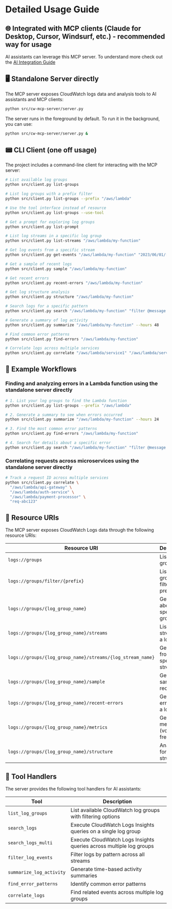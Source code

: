 # Detailed Usage Guide

## 🌐 Integrated with MCP clients (Claude for Desktop, Cursor, Windsurf, etc.) - recommended way for usage

AI assistants can leverage this MCP server. To understand more check out the [AI Integration Guide](./ai-integration.md)

## 🖥️ Standalone Server directly

The MCP server exposes CloudWatch logs data and analysis tools to AI assistants and MCP clients:

```bash
python src/cw-mcp-server/server.py
```

The server runs in the foreground by default. To run it in the background, you can use:

```bash
python src/cw-mcp-server/server.py &
```

## 📟 CLI Client (one off usage)

The project includes a command-line client for interacting with the MCP server:

```bash
# List available log groups
python src/client.py list-groups

# List log groups with a prefix filter
python src/client.py list-groups --prefix "/aws/lambda"

# Use the tool interface instead of resource
python src/client.py list-groups --use-tool

# Get a prompt for exploring log groups
python src/client.py list-prompt

# List log streams in a specific log group
python src/client.py list-streams "/aws/lambda/my-function"

# Get log events from a specific stream
python src/client.py get-events "/aws/lambda/my-function" "2023/06/01/[$LATEST]abcdef123456"

# Get a sample of recent logs
python src/client.py sample "/aws/lambda/my-function"

# Get recent errors
python src/client.py recent-errors "/aws/lambda/my-function"

# Get log structure analysis
python src/client.py structure "/aws/lambda/my-function"

# Search logs for a specific pattern
python src/client.py search "/aws/lambda/my-function" "filter @message like 'error'"

# Generate a summary of log activity
python src/client.py summarize "/aws/lambda/my-function" --hours 48

# Find common error patterns
python src/client.py find-errors "/aws/lambda/my-function"

# Correlate logs across multiple services
python src/client.py correlate "/aws/lambda/service1" "/aws/lambda/service2" "OrderId: 12345"
```

## 🧩 Example Workflows

### Finding and analyzing errors in a Lambda function using the standalone server directly

```bash
# 1. List your log groups to find the Lambda function
python src/client.py list-groups --prefix "/aws/lambda"

# 2. Generate a summary to see when errors occurred
python src/client.py summarize "/aws/lambda/my-function" --hours 24

# 3. Find the most common error patterns
python src/client.py find-errors "/aws/lambda/my-function"

# 4. Search for details about a specific error
python src/client.py search "/aws/lambda/my-function" "filter @message like 'ConnectionError'"
```

### Correlating requests across microservices using the standalone server directly

```bash
# Track a request ID across multiple services
python src/client.py correlate \
  "/aws/lambda/api-gateway" \
  "/aws/lambda/auth-service" \
  "/aws/lambda/payment-processor" \
  "req-abc123"
```

## 🔗 Resource URIs

The MCP server exposes CloudWatch Logs data through the following resource URIs:

| Resource URI | Description |
|--------------|-------------|
| `logs://groups` | List all log groups |
| `logs://groups/filter/{prefix}` | List log groups filtered by prefix |
| `logs://groups/{log_group_name}` | Get details about a specific log group |
| `logs://groups/{log_group_name}/streams` | List streams for a log group |
| `logs://groups/{log_group_name}/streams/{log_stream_name}` | Get events from a specific log stream |
| `logs://groups/{log_group_name}/sample` | Get a sample of recent logs |
| `logs://groups/{log_group_name}/recent-errors` | Get recent errors from a log group |
| `logs://groups/{log_group_name}/metrics` | Get log metrics (volume, frequency) |
| `logs://groups/{log_group_name}/structure` | Analyze log format and structure |

## 🧰 Tool Handlers

The server provides the following tool handlers for AI assistants:

| Tool | Description |
|------|-------------|
| `list_log_groups` | List available CloudWatch log groups with filtering options |
| `search_logs` | Execute CloudWatch Logs Insights queries on a single log group |
| `search_logs_multi` | Execute CloudWatch Logs Insights queries across multiple log groups |
| `filter_log_events` | Filter logs by pattern across all streams |
| `summarize_log_activity` | Generate time-based activity summaries |
| `find_error_patterns` | Identify common error patterns |
| `correlate_logs` | Find related events across multiple log groups | 
